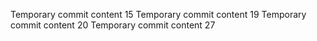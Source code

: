 Temporary commit content 15
Temporary commit content 19
Temporary commit content 20
Temporary commit content 27
